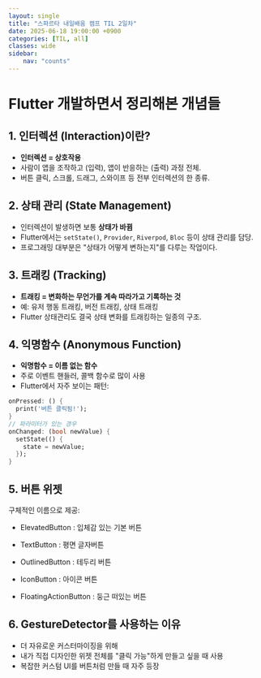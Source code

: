 ```yaml
---
layout: single
title: "스파르타 내일배움 캠프 TIL 2일차"
date: 2025-06-18 19:00:00 +0900
categories: [TIL, all]
classes: wide
sidebar:
    nav: "counts"
---
```


# Flutter 개발하면서 정리해본 개념들

## 1. 인터렉션 (Interaction)이란?

- **인터렉션 = 상호작용**
- 사람이 앱을 조작하고 (입력), 앱이 반응하는 (출력) 과정 전체.
- 버튼 클릭, 스크롤, 드래그, 스와이프 등 전부 인터렉션의 한 종류.

## 2. 상태 관리 (State Management)

- 인터렉션이 발생하면 보통 **상태가 바뀜**
- Flutter에서는 `setState()`, `Provider`, `Riverpod`, `Bloc` 등이 상태 관리를 담당.
- 프로그래밍 대부분은 "상태가 어떻게 변하는지"를 다루는 작업이다.

## 3. 트래킹 (Tracking)

- **트래킹 = 변화하는 무언가를 계속 따라가고 기록하는 것**
- 예: 유저 행동 트래킹, 버전 트래킹, 상태 트래킹
- Flutter 상태관리도 결국 상태 변화를 트래킹하는 일종의 구조.

## 4. 익명함수 (Anonymous Function)

- **익명함수 = 이름 없는 함수**
- 주로 이벤트 핸들러, 콜백 함수로 많이 사용
- Flutter에서 자주 보이는 패턴:
  
```dart
onPressed: () {
  print('버튼 클릭됨!');
}
// 파라미터가 있는 경우
onChanged: (bool newValue) {
  setState(() {
    state = newValue;
  });
}
```

## 5. 버튼 위젯

구체적인 이름으로 제공:

- ElevatedButton : 입체감 있는 기본 버튼

- TextButton : 평면 글자버튼

- OutlinedButton : 테두리 버튼

- IconButton : 아이콘 버튼

- FloatingActionButton : 둥근 떠있는 버튼

## 6. GestureDetector를 사용하는 이유

- 더 자유로운 커스터마이징을 위해  
- 내가 직접 디자인한 위젯 전체를 "클릭 가능"하게 만들고 싶을 때 사용  
- 복잡한 커스텀 UI를 버튼처럼 만들 때 자주 등장  




